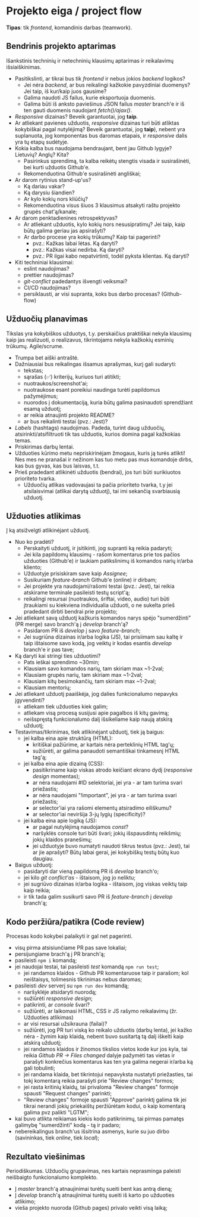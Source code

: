 # Projekto eiga / project flow

**Tipas**: tik _frontend_, komandinis darbas (teamwork).

## Bendrinis projekto aptarimas

Išankstinis techninių ir netechninių klausimų aptarimas ir reikalavimų išsiaiškinimas.

-   Pasitikslinti, ar tikrai bus tik _frontend_ ir nebus jokios _backend_ logikos?
    -   Jei nėra _backend_, ar bus reikalingi kažkokie pavyzdiniai duomenys? Jei taip, iš kur/kaip juos gausime?
    -   Galima naudoti JS failus, kurie eksportuoja duomenis.
    -   Galima būti iš anksto paviešinus JSON failus _master_ branch'e ir iš ten gauti duomenis naudojant _fetch()/ajax()_.
-   _Responsive_ dizainas? Beveik garantuotai, jog **taip**.
-   Ar atliekant pavienes užduotis, _responsive_ dizainas turi būti atliktas kokybiškai pagal nutylėjimą? Beveik garantuotai, jog **taip**), nebent yra suplanuota, jog komponentas bus daromas etapais, ir _responsive_ dalis yra tų etapų sudėtyje.
-   Kokia kalba bus naudojama bendraujant, bent jau Github lygyje? Lietuvių? Anglų? Kita?
    -   Pasirinkus sprendimą, ta kalba reikėtų stengtis visada ir susirašinėti, bei kurti užduotis Github'e.
    -   Rekomenduotina Github'e susirašinėti angliškai;
-   Ar darom rytinius stand-up'us?
    -   Ką dariau vakar?
    -   Ką darysiu šiandien?
    -   Ar kylo kokių nors kliūčių?
    -   Rekomenduotina visus šiuos 3 klausimus atsakyti raštu projekto grupės chat'ą/kanale;
-   Ar darom penktadienines retrospektyvas?
    -   Ar atliekant užduotis, kylo kokių nors nesusipratimų? Jei taip, kaip būtų galima geriau jas apsirašyti?
    -   Ar darbo procese yra kokių trūkumų? Kaip tai pagerinti?
        -   pvz.: Kažkas labai lėtas. Ką daryti?
        -   pvz.: Kažkas visai nedirba. Ką daryti?
        -   pvz.: PR ilgai kabo nepatvirtinti, todėl pyksta klientas. Ką daryti?
-   Kiti techniniai klausimai:
    -   eslint naudojimas?
    -   prettier naudojimas?
    -   _git-conflict_ padedantys išvengti veiksmai?
    -   CI/CD naudojimas?
    -   persiklausti, ar visi supranta, koks bus darbo procesas? (Github-flow)

## Užduočių planavimas

Tikslas yra kokybiškos užduotys, t.y. perskaičius praktiškai nekyla klausimų kaip jas realizuoti, o realizavus, tikrintojams nekyla kažkokių esminių trūkumų. Agile/scrume.

-   Trumpa bet aiški antraštė.
-   Dažniausiai bus reikalingas išsamus aprašymas, kurį gali sudaryti:
    -   tekstas;
    -   sąrašas (✅) kriterijų, kuriuos turi atitikti;
    -   nuotraukos/screenshot'ai;
    -   nuotraukose esant poreikiui naudinga turėti papildomus pažymėjimus;
    -   nuorodos į dokumentaciją, kuria būtų galima pasinaudoti sprendžiant esamą užduotį;
    -   ar reikia atnaujinti projekto README?
    -   ar bus reikalinti testai (pvz.: Jest)?
-   _Labels_ (hashtags) naudojimas. Padeda, turint daug užduočių, atsirinkti/atsifiltruoti tik tas užduotis, kurios domina pagal kažkokias temas.
-   Priskirimas darbų lentai.
-   Užduoties kūrimo metu nepriskirinėjam žmogaus, kuris ją turės atlikti! Nes mes ne pranašai ir nežinom kas tuo metu pas mus komandoje dirbs, kas bus gyvas, kas bus laisvas, t.t.
-   Prieš pradedant atlikinėti užduotis (bendrai), jos turi būti surikiuotos prioriteto tvarka.
    -   Užduočių atlikas vadovaujasi ta pačia prioriteto tvarka, t.y jei atsilaisvimai (atlikai darytą užduotį), tai imi sekančią svarbiausią užduotį.

## Užduoties atlikimas

Į ką atsižvelgti atlikinėjant užduotį.

-   Nuo ko pradėti?
    -   Perskaityti užduotį, ir įsitikinti, jog supranti ką reikia padaryti;
    -   Jei kila papildomų klausimų - rašom komentarus prie tos pačios užduoties (Github'e) ir laukiam patikslinimų iš komandos narių ir/arba kliento;
    -   Užduotyje prisiskiram save kaip _Assignee_;
    -   Susikuriam _feature-branch_ Github'e (online) ir dirbam;
    -   Jei projekte yra naudojami/rašomi testai (pvz.: Jest), tai reikia atskirame terminale pasileisti testų script'ą;
    -   reikalingi resursai (nuotraukos, šriftai, video, audio) turi būti įtraukiami su kiekviena individualia užduoti, o ne sukelta prieš pradedant dirbti bendrai prie projekto;
-   Jei atliekant savą užduotį kažkuris komandos narys spėjo "sumerdžinti" (PR merge) savo branch'ą į _develop_ branch'ą?
    -   Pasidarom PR iš _develop_ į savo _feature-branch_;
    -   Jei sugriūna dizainas ir/arba logika (JS), tai prisiimam sau kaltę ir taip ištaisome savo kodą, jog veiktų ir kodas esantis _develop_ branch'e ir pas tave;
-   Ką daryti kai stringi ties užduotimi?
    -   Pats ieškai sprendimo ~30min;
    -   Klausiam savo komandos narių, tam skiriam max ~1-2val;
    -   Klausiam grupės narių, tam skiriam max ~1-2val;
    -   Klausiam kitų besimokančių, tam skiriam max ~1-2val;
    -   Klausiam mentorių;
-   Jei atliekant užduotį paaiškėja, jog dalies funkcionalumo nepavyks įgyvendinti?
    -   atliekam tiek užduoties kiek galim;
    -   atliekam visą procesą susijusi apie pagalbos iš kitų gavimą;
    -   neišspręstą funkcionalumo dalį išsikeliame kaip naują atskirą užduotį;
-   Testavimas/tikrinimas, tiek atlikinėjant užduotį, tiek ją baigus:
    -   jei kalba eina apie struktūrą (HTML):
        -   kritiškai pažiūrime, ar kartais nėra perteklinių HTML tag'ų;
        -   sužiūrėti, ar galima panaudoti semantiškai tinkamesnį HTML tag'ą;
    -   jei kalba eina apie dizainą (CSS):
        -   pasitikriname kaip viskas atrodo keičiant ekrano dydį (_responsive design_ momentas);
        -   ar nėra naudojami #ID selektoriai, jei yra - ar tam turima svari priežastis;
        -   ar nėra naudojami "!important", jei yra - ar tam turima svari priežastis;
        -   ar selector'iai yra rašomi elementų atsiradimo eiliškumu?
        -   ar selector'iai neviršija 3-jų lygių (specificity)?
    -   jei kalba eina apie logiką (JS):
        -   ar pagal nutylėjimą naudojamos _const_?
        -   naršyklės console turi būti švari; jokių išspausdintų reikšmių; jokių klaidos pranešimų;
        -   jei užduotyje buvo numatyti naudoti tikrus testus (pvz.: Jest), tai ar jie aprašyti? Būtų labai gerai, jei kokybiškų testų būtų kuo daugiau.
-   Baigus užduotį:
    -   pasidaryti dar vieną papildomą PR iš _develop_ branch'o;
    -   jei kilo _git conflict'as_ - ištaisom, jog jo neliktu;
    -   jei sugriūvo dizainas ir/arba logika - ištaisom, jog viskas veiktų taip kaip reikia;
    -   ir tik tada galim susikurti savo PR iš _feature-branch_ į _develop_ branch'ą;

## Kodo peržiūra/patikra (Code review)

Procesas kodo kokybei palaikyti ir gal net pagerinti.

-   visų pirma atsisiunčiame PR pas save lokaliai;
-   persijungiame brach'ą į PR branch'ą;
-   pasileisti `npm i` komandą;
-   jei naudojai testai, tai pasileisti _test_ komandą `npm run test`;
    -   jei randamos klaidos - Github PR komentaruose taip ir parašom; kol neištaisys, tolimesnis tikrinimas nebus daromas;
-   pasileisti _dev_ serverį su `npm run dev` komandą;
    -   naršyklėje atsidaryti nuorodą;
    -   sužiūrėti _responsive design_;
    -   patikrinti, ar _console_ švari?
    -   sužiūrėti, ar laikomasi HTML, CSS ir JS rašymo reikalavimų (žr. Užduoties atlikimas)
    -   ar visi resursai užsikrauna (failai)?
    -   sužiūrėti, jog PR turi viską ko reikalo užduotis (darbų lenta), jei kažko nėra - žymim kaip klaidą, nebent buvo susitartą tą dalį iškelti kaip atskirą užduotį;
    -   jei randamos klaidos ir žinomos tikslios vietos kode kur jos kyla, tai reikia _Github PR -> Files changed_ dalyje pažymėti tas vietas ir parašyti konkrečius komentarus kas ten yra galima negerai ir/arba ką gali tobulinti;
    -   jei randama klaida, bet tikrintojui nepavyksta nustatyti priežasties, tai tokį komentarą reikia parašyti prie "Review changes" formos;
    -   jei rasta kritinių klaidų, tai privaloma "Review changes" formoje spausti "Request changes" parinkti;
    -   "Review changes" formoje spausti "Approve" parinktį galima tik jei tikrai nerandi jokių priekaištų peržiūrėtam kodui, o kaip komentarą galima pvz palikti "LGTM";
-   kai buvo atlikta reikiamas kiekis kodo patikrinimų, tai pirmas pamatęs galimybę "sumerdžinti" kodą - tą ir padaro;
-   nebereikalingus branch'us išsitrina asmenys, kurie su juo dirbo (savininkas, tiek _online_, tiek _local_);

## Rezultato viešinimas

Periodiškumas. Užduočių grupavimas, nes kartais neprasminga paleisti neišbaigto funkcionalumo komplekto.

-   Į _master_ branch'ą atnaujinimai turėtų sueiti bent kas antrą dieną;
-   Į _develop_ branch'ą atnaujinimai turėtų sueiti iš karto po užduoties atlikimo;
-   vieša projekto nuoroda (Github pages) privalo veikti visą laiką;

